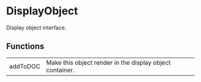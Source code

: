 # DisplayObject

Display object interface.


## Functions

<table>
  <tr>
    <td>addToDOC</td>
    <td>Make this object render in the display object container.</td>
  </tr>
</table>
